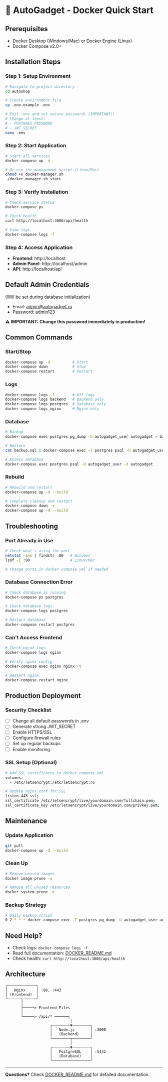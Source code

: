 # 🚀 AutoGadget - Docker Quick Start

## Prerequisites
- Docker Desktop (Windows/Mac) or Docker Engine (Linux)
- Docker Compose v2.0+

## Installation Steps

### Step 1: Setup Environment
```bash
# Navigate to project directory
cd autoshop

# Create environment file
cp .env.example .env

# Edit .env and set secure passwords (IMPORTANT!)
# Change at least:
# - POSTGRES_PASSWORD
# - JWT_SECRET
nano .env
```

### Step 2: Start Application
```bash
# Start all services
docker-compose up -d

# Or use the management script (Linux/Mac)
chmod +x docker-manager.sh
./docker-manager.sh start
```

### Step 3: Verify Installation
```bash
# Check service status
docker-compose ps

# Check health
curl http://localhost:3000/api/health

# View logs
docker-compose logs -f
```

### Step 4: Access Application
- **Frontend**: http://localhost
- **Admin Panel**: http://localhost/admin
- **API**: http://localhost/api

## Default Admin Credentials
(Will be set during database initialization)
- Email: admin@autogadget.ru
- Password: admin123

**⚠️ IMPORTANT: Change this password immediately in production!**

## Common Commands

### Start/Stop
```bash
docker-compose up -d          # Start
docker-compose down           # Stop
docker-compose restart        # Restart
```

### Logs
```bash
docker-compose logs -f        # All logs
docker-compose logs backend   # Backend only
docker-compose logs postgres  # Database only
docker-compose logs nginx     # Nginx only
```

### Database
```bash
# Backup
docker-compose exec postgres pg_dump -U autogadget_user autogadget > backup.sql

# Restore
cat backup.sql | docker-compose exec -T postgres psql -U autogadget_user -d autogadget

# Access database
docker-compose exec postgres psql -U autogadget_user -d autogadget
```

### Rebuild
```bash
# Rebuild and restart
docker-compose up -d --build

# Complete cleanup and restart
docker-compose down -v
docker-compose up -d --build
```

## Troubleshooting

### Port Already in Use
```bash
# Check what's using the port
netstat -ano | findstr :80   # Windows
lsof -i :80                  # Linux/Mac

# Change ports in docker-compose.yml if needed
```

### Database Connection Error
```bash
# Check database is running
docker-compose ps postgres

# Check database logs
docker-compose logs postgres

# Restart database
docker-compose restart postgres
```

### Can't Access Frontend
```bash
# Check nginx logs
docker-compose logs nginx

# Verify nginx config
docker-compose exec nginx nginx -t

# Restart nginx
docker-compose restart nginx
```

## Production Deployment

### Security Checklist
- [ ] Change all default passwords in .env
- [ ] Generate strong JWT_SECRET
- [ ] Enable HTTPS/SSL
- [ ] Configure firewall rules
- [ ] Set up regular backups
- [ ] Enable monitoring

### SSL Setup (Optional)
```bash
# Add SSL certificates to docker-compose.yml
volumes:
  - /etc/letsencrypt:/etc/letsencrypt:ro

# Update nginx.conf for SSL
listen 443 ssl;
ssl_certificate /etc/letsencrypt/live/yourdomain.com/fullchain.pem;
ssl_certificate_key /etc/letsencrypt/live/yourdomain.com/privkey.pem;
```

## Maintenance

### Update Application
```bash
git pull
docker-compose up -d --build
```

### Clean Up
```bash
# Remove unused images
docker image prune -a

# Remove all unused resources
docker system prune -a
```

### Backup Strategy
```bash
# Daily backup script
0 2 * * * docker-compose exec -T postgres pg_dump -U autogadget_user autogadget > /backups/autogadget_$(date +\%Y\%m\%d).sql
```

## Need Help?

- Check logs: `docker-compose logs -f`
- Read full documentation: [DOCKER_README.md](./DOCKER_README.md)
- Check health: `curl http://localhost:3000/api/health`

## Architecture

```
┌─────────────┐
│   Nginx     │ :80, :443
│ (Frontend)  │
└──────┬──────┘
       │
       ├─────> Frontend Files
       │
       └─────> /api/* ──────┐
                             │
                    ┌────────▼────────┐
                    │   Node.js       │ :3000
                    │   (Backend)     │
                    └────────┬────────┘
                             │
                    ┌────────▼────────┐
                    │   PostgreSQL    │ :5432
                    │   (Database)    │
                    └─────────────────┘
```

---

**Questions?** Check [DOCKER_README.md](./DOCKER_README.md) for detailed documentation.
